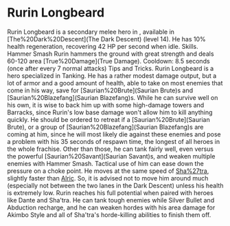 # Rurin Longbeard

Rurin Longbeard is a secondary melee hero in , available in [The%20Dark%20Descent](The Dark Descent) (level 14).
He has 10% health regeneration, recovering 42 HP per second when idle.
Skills.
Hammer Smash 
 Rurin hammers the ground with great strength and deals 60-120 area [True%20Damage](True Damage). Cooldown: 8.5 seconds (once after every 7 normal attacks)
Tips and Tricks.
Rurin Longbeard is a hero specialized in Tanking. He has a rather modest damage output, but a lot of armor and a good amount of health, able to take on most enemies that come in his way, save for [Saurian%20Brute](Saurian Brute)s and [Saurian%20Blazefang](Saurian Blazefang)s. While he can survive well on his own, it is wise to back him up with some high-damage towers and Barracks, since Rurin's low base damage won't allow him to kill anything quickly. He should be ordered to retreat if a [Saurian%20Brute](Saurian Brute), or a group of [Saurian%20Blazefang](Saurian Blazefang)s are coming at him, since he will most likely die against these enemies and pose a problem with his 35 seconds of respawn time, the longest of all heroes in the whole frachise. Other than those, he can tank fairly well, even versus the powerful [Saurian%20Savant](Saurian Savant)s, and weaken multiple enemies with Hammer Smash. Tactical use of him can ease down the pressure on a choke point.
He moves at the same speed of [Sha%27tra](Sha'tra), slightly faster than [Alric](Alric). So, it is advised not to move him around much (especially not between the two lanes in the Dark Descent) unless his health is extremely low.
Rurin reaches his full potential when paired with heroes like Dante and Sha'tra. He can tank tough enemies while Silver Bullet and Abduction recharge, and he can weaken hordes with his area damage for Akimbo Style and all of Sha'tra's horde-killing abilities to finish them off.